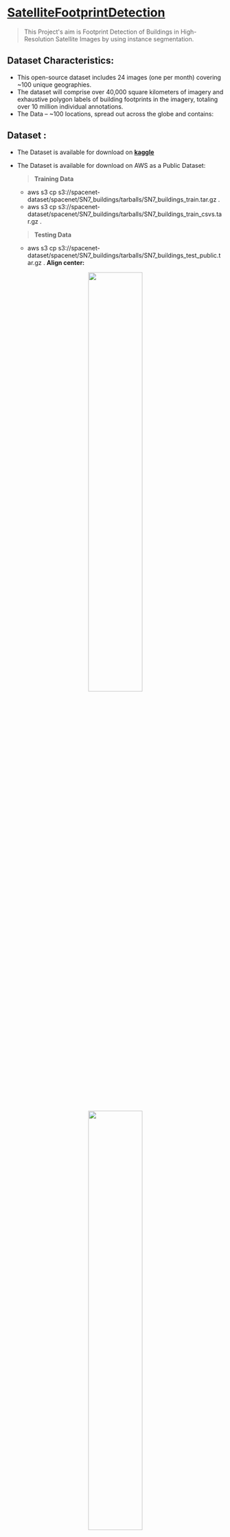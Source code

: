 # [SatelliteFootprintDetection](https://priyank7n.me/2021/05/06/SatFoot.html)
> This Project's aim is Footprint Detection of Buildings in High-Resolution Satellite Images by using instance segmentation.

## Dataset Characteristics:
- This open-source dataset includes 24 images (one per month) covering ~100 unique geographies. 
- The dataset will comprise over 40,000 square kilometers of imagery and exhaustive polygon labels of building footprints in the imagery, totaling over 10 million individual annotations. 
- The Data – ~100 locations, spread out across the globe and contains:

## Dataset : 
*  The Dataset is available for download on [**kaggle**](https://www.kaggle.com/amerii/spacenet-7-multitemporal-urban-development)

*  The Dataset is available for download on  AWS as a Public Dataset:
      > **Training Data**
      - aws s3 cp s3://spacenet-dataset/spacenet/SN7_buildings/tarballs/SN7_buildings_train.tar.gz . 
      - aws s3 cp s3://spacenet-dataset/spacenet/SN7_buildings/tarballs/SN7_buildings_train_csvs.tar.gz . 
      > **Testing Data**
      - aws s3 cp s3://spacenet-dataset/spacenet/SN7_buildings/tarballs/SN7_buildings_test_public.tar.gz . 
**Align center:**

<p align="center" width="100%">
    <img width="50%" src="https://github.com/PriyanK7n/SatFootprintDetection/blob/main/images/details.png">
    <img width="50%" src="https://github.com/PriyanK7n/SatFootprintDetection/blob/main/images/s7.gif">
</p>
           
## Models:
The Models trained are stored in [**GoogleDrive**](https://drive.google.com/drive/folders/1qEviop9V3YLVpssFER1LMG-Z3B8y38dJ?usp=sharing)

## BLOG POST:
The Whole Project is documented in this [**Blog Post**](https://priyank7n.me/2021/05/06/SatFoot.html) 

## Results 
https://user-images.githubusercontent.com/44031169/159185584-08eb5679-e7ee-4c3c-b651-2639b851123e.mp4


[![IMAGE ALT TEXT HERE](https://img.youtube.com/vi/ZGvyBiOw4D4/0.jpg)](https://www.youtube.com/watch?v=ZGvyBiOw4D4)


## Installation:
~~~~~~~~~~~~

GIT:

.. code-block:: bash

  git clone https://github.com/PriyanK7n/SatFootprint
  cd SatFootprint
  pip install -r requirements.txt
  pip install -e .



